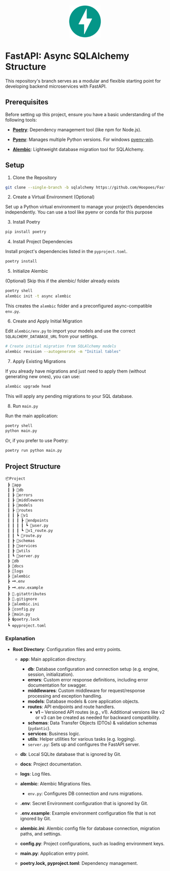 <p align="center" width="100%">
  <img src="docs/fastapi.svg" alt="fastapi-logo" width="100">
</p>

# FastAPI: Async SQLAlchemy Structure

This repository's branch serves as a modular and flexible starting point for developing backend microservices with FastAPI.

## Prerequisites

Before setting up this project, ensure you have a basic understanding of the following tools:

- **[Poetry](https://python-poetry.org)**: Dependency management tool (like npm for Node.js).

- **[Pyenv](https://github.com/pyenv/pyenv)**: Manages multiple Python versions. For windows [pyenv-win](https://github.com/pyenv-win/pyenv-win).

- **[Alembic](https://alembic.sqlalchemy.org)**: Lightweight database migration tool for SQLAlchemy.


## Setup

1. Clone the Repository

```bash
git clone --single-branch -b sqlalchemy https://github.com/Hoopoes/FastStart.git
```

2. Create a Virtual Environment (Optional)

Set up a Python virtual environment to manage your project’s dependencies independently. You can use a tool like pyenv or conda for this purpose

3. Install Poetry

```bash
pip install poetry
```

4. Install Project Dependencies

Install project's dependencies listed in the `pyproject.toml`.

```bash
poetry install
```

5. Initialize Alembic

(Optional) Skip this if the alembic/ folder already exists

```bash
poetry shell
alembic init -t async alembic
```
This creates the `alembic` folder and a preconfigured async-compatible `env.py`.


6. Create and Apply Initial Migration

Edit `alembic/env.py` to import your models and use the correct `SQLALCHEMY_DATABASE_URL` from your settings.

```bash
# Create initial migration from SQLAlchemy models
alembic revision --autogenerate -m "Initial tables"
```


7. Apply Existing Migrations

If you already have migrations and just need to apply them (without generating new ones), you can use:
```bash
alembic upgrade head
```
This will apply any pending migrations to your SQL database.


8. Run `main.py`

Run the main application:

```bash
poetry shell
python main.py
```

Or, if you prefer to use Poetry:

```bash
poetry run python main.py
```


## Project Structure

```
📦Project
 ┣ 📂app
 ┃ ┣ 📂db
 ┃ ┣ 📂errors
 ┃ ┣ 📂middlewares
 ┃ ┣ 📂models
 ┃ ┣ 📂routes
 ┃ ┃ ┣ 📂v1
 ┃ ┃ ┃ ┣ 📂endpoints
 ┃ ┃ ┃ ┃ ┗ 🐍user.py
 ┃ ┃ ┃ ┗ 🐍v1_route.py
 ┃ ┃ ┗ 🐍route.py
 ┃ ┣ 📂schemas
 ┃ ┣ 📂services
 ┃ ┣ 📂utils
 ┃ ┗ 🐍server.py
 ┣ 📂db
 ┣ 📂docs
 ┣ 📂logs
 ┣ 📂alembic
 ┣ 🗝️.env
 ┣ 🗝️.env.example
 ┣ 📜.gitattributes
 ┣ 📜.gitignore
 ┣ 📜alembic.ini
 ┣ 🐍config.py
 ┣ 🐍main.py
 ┣ 🔒poetry.lock
 ┗ ⚙️pyproject.toml
```

### Explanation

- **Root Directory**: Configuration files and entry points.
  
  - **app**: Main application directory.
    - **db**: Database configuration and connection setup (e.g. engine, session, initialization).
    - **errors**: Custom error response definitions, including error documentation for swagger.
    - **middlewares**: Custom middleware for request/response processing and exception handling.
    - **models**: Database models & core application objects.
    - **routes**: API endpoints and route handlers.
      - **v1** – Versioned API routes (e.g., v1). Additional versions like v2 or v3 can be created as needed for backward compatibility.
    - **schemas**: Data Transfer Objects (DTOs) & validation schemas (`pydantic`).
    - **services**: Business logic.
    - **utils**: Helper utilities for various tasks (e.g. logging).
    - `server.py`: Sets up and configures the FastAPI server.
  
  - **db**: Local SQLite database that is ignored by Git.
  
  - **docs**: Project documentation.

  - **logs**: Log files.

  - **alembic**: Alembic Migrations files.
    - `env.py`: Configures DB connection and runs migrations.

  - **.env**: Secret Environment configuration that is ignored by Git.

  - **.env.example**: Example environment configuration file that is not ignored by Git.

  - **alembic.ini**: Alembic config file for database connection, migration paths, and settings.

  - **config.py**: Project configurations, such as loading environment keys.

  - **main.py**: Application entry point.

  - **poetry.lock, pyproject.toml**: Dependency management.